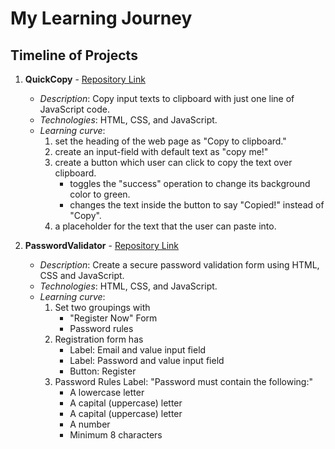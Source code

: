 # My Learning Journey

## Timeline of Projects

1. **QuickCopy** - [Repository Link](https://github.com/csm-kumar-gaurav/TextClipper.git)
	- *Description*: Copy input texts to clipboard with just one line of JavaScript code.
	- *Technologies*: HTML, CSS, and JavaScript.
	- *Learning curve*:
		1. set the heading of the web page as "Copy to clipboard."
		2. create an input-field with default text as "copy me!"
		3. create a button which user can click to copy the text over clipboard.
   			- toggles the "success" operation to change its background color to green.
   			- changes the text inside the button to say "Copied!" instead of "Copy".
		4. a placeholder for the text that the user can paste into.


2. **PasswordValidator** - [Repository Link](https://github.com/csm-kumar-gaurav/ValidatePassword.git)
   	- *Description*: Create a secure password validation form using HTML, CSS and JavaScript.
   	- *Technologies*: HTML, CSS, and JavaScript.
   	- *Learning curve*:
		1. Set two groupings with
			- "Register Now" Form
   			- Password rules
   		2. Registration form has
   			- Label: Email and value input field
   	  		- Label: Password and value input field
   	  		- Button: Register
		3. Password Rules Label: "Password must contain the following:"
   			- A lowercase letter
   	  		- A capital (uppercase) letter
   	  		- A capital (uppercase) letter
   	  		- A number
   	  		- Minimum 8 characters

